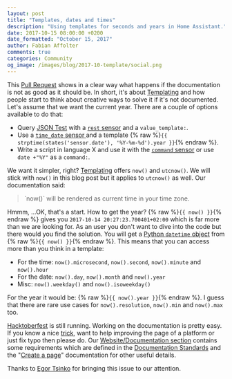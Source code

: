 ```yaml
---
layout: post
title: "Templates, dates and times"
description: "Using templates for seconds and years in Home Assistant."
date: 2017-10-15 08:00:00 +0200
date_formatted: "October 15, 2017"
author: Fabian Affolter
comments: true
categories: Community
og_image: /images/blog/2017-10-template/social.png
---
```


This [Pull Request](https://github.com/home-assistant/home-assistant/pull/9868) shows in a clear way what happens if the documentation is not as good as it should be. In short, it's about [Templating](/docs/configuration/templating/) and how people start to think about creative ways to solve it if it's not documented. Let's assume that we want the current year. There are a couple of options available to do that:

- Query [JSON Test](http://date.jsontest.com/) with a [`rest` sensor](/components/sensor.rest/) and a `value_template:`.
- Use a [`time_date` sensor ](/components/sensor.time_date/) and a template {% raw %}`{{ strptime(states('sensor.date'), '%Y-%m-%d').year }}`{% endraw %}.
- Write a script in language X and use it with the [`command` sensor](/components/sensor.command_line/) or use `date +"%Y"` as a `command:`.

<!--more-->

We want it simpler, right? [Templating](/docs/configuration/templating/) offers `now()` and `utcnow()`. We will stick with `now()` in this blog post but it applies to `utcnow()` as well. Our documentation said:

<blockquote>
  `now()` will be rendered as current time in your time zone.
</blockquote>

Hmmm, ...OK, that's a start. How to get the year? {% raw %}`{{ now() }}`{% endraw %} gives you `2017-10-14 20:27:23.700401+02:00` which is far more than we are looking for. As an user you don't want to dive into the code but there would you find the solution. You will get a [Python `datetime` object](https://docs.python.org/3.6/library/datetime.html#datetime.datetime) from {% raw %}`{{ now() }}`{% endraw %}. This means that you can access more than you think in a template: 

- For the time: `now().microsecond`, `now().second`, `now().minute` and `now().hour`
- For the date: `now().day`, `now().month` and `now().year`
- Misc: `now().weekday()` and `now().isoweekday()`

For the year it would be: {% raw %}`{{ now().year }}`{% endraw %}. I guess that there are rare use cases for `now().resolution`, `now().min` and `now().max` too.

[Hacktoberfest](/blog/2017/09/29/hacktoberfest/) is still running. Working on the documentation is pretty easy. If you know a nice [trick](/cookbook/), want to help improving the page of a platform or just fix typo then please do. Our [Website/Documentation section](/developers/documentation/) contains some requirements which are defined in the [Documentation Standards](/developers/documentation/standards/) and the "[Create a page](/developers/documentation/create_page/)" documentation for other useful details.

Thanks to [Egor Tsinko](https://github.com/etsinko) for bringing this issue to our attention.

